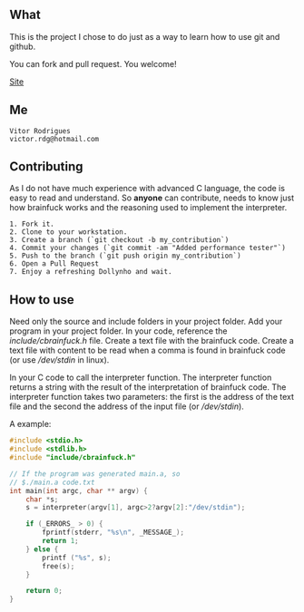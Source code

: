 What
--------
This is the project I chose to do just as a way to learn how to use git and github.

You can fork and pull request. You welcome!

[Site](http://tkovs.github.io/cbrainfuck/)

Me
--------

    Vitor Rodrigues
    victor.rdg@hotmail.com

Contributing
--------

As I do not have much experience with advanced C language, the code is easy to read and understand. So **anyone** can contribute, needs to know just how brainfuck works and the reasoning used to implement the interpreter.

```
1. Fork it.
2. Clone to your workstation.
3. Create a branch (`git checkout -b my_contribution`)
4. Commit your changes (`git commit -am "Added performance tester"`)
5. Push to the branch (`git push origin my_contribution`)
6. Open a Pull Request
7. Enjoy a refreshing Dollynho and wait.
```

How to use
--------

Need only the source and include folders in your project folder.
Add your program in your project folder.
In your code, reference the *include/cbrainfuck.h* file.
Create a text file with the brainfuck code.
Create a text file with content to be read when a comma is found in brainfuck code (or use */dev/stdin* in linux).

In your C code to call the interpreter function. The interpreter function returns a string with the result of the interpretation of brainfuck code. The interpreter function takes two parameters: the first is the address of the text file and the second the address of the input file (or */dev/stdin*).

A example:

```cpp
#include <stdio.h>
#include <stdlib.h>
#include "include/cbrainfuck.h"

// If the program was generated main.a, so
// $./main.a code.txt
int main(int argc, char ** argv) {
    char *s;
    s = interpreter(argv[1], argc>2?argv[2]:"/dev/stdin");

    if (_ERRORS_ > 0) {
        fprintf(stderr, "%s\n", _MESSAGE_);
        return 1;
    } else {
        printf ("%s", s);
        free(s);
    }

    return 0;
}
```